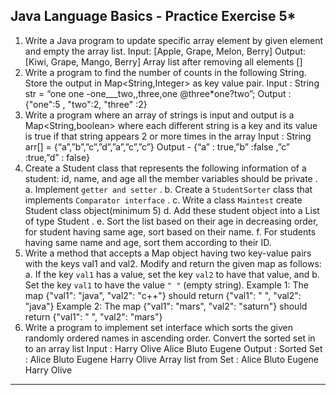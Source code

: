 **********Java Language Basics - Practice Exercise 5*********** 
---------------------------------------------------------------------------------------------------- 
1. Write a Java program to update specific array element by given element and empty the array list. Input: [Apple, Grape, Melon, Berry] Output: [Kiwi, Grape, Mango, Berry] Array list after removing all elements [] 
2. Write a program to find the number of counts in the following String. Store the output in Map<String,Integer> as key value pair. Input : String str = “one one -one___two,,three,one @three*one?two”; Output : {"one":5 , "two":2, "three" :2} 
3. Write a program where an array of strings is input and output is a Map<String,boolean> where each different string is a key and its value is true if that string appears 2 or more times in the array Input : String arr[] = {“a”,”b”,”c”,”d”,”a”,”c”,”c”} Output - {“a” : true,”b” :false ,”c” :true,”d” : false} 
4. Create a Student class that represents the following information of a student: id, name, and age all the member variables should be private . a. Implement `getter and setter` . b. Create a `StudentSorter` class that implements `Comparator interface` . c. Write a class `Maintest` create Student class object(minimum 5) d. Add these student object into a List of type Student . e. Sort the list based on their age in decreasing order, for student having same age, sort based on their name. f. For students having same name and age, sort them according to their ID. 
5. Write a method that accepts a Map object having two key-value pairs with the keys val1 and val2. Modify and return the given map as follows: a. If the key `val1` has a value, set the key `val2` to have that value, and b. Set the key `val1` to have the value `" "` (empty string). Example 1: The map {"val1": "java", "val2": "c++"} should return {"val1": " ", "val2": "java"} Example 2: The map {"val1": "mars", "val2": "saturn"} should return {"val1": " ", "val2": "mars"} 
6. Write a program to implement set interface which sorts the given randomly ordered names in 
ascending order. Convert the sorted set in to an array list Input : Harry Olive Alice Bluto Eugene Output : Sorted Set : Alice Bluto Eugene Harry Olive Array list from Set : Alice Bluto Eugene Harry Olive 
------------------------------------------------------------------------------- - 
